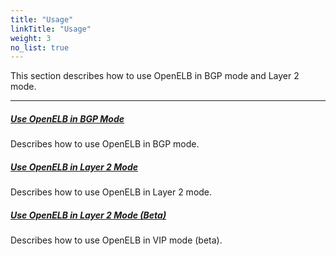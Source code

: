 ```yaml
---
title: "Usage"
linkTitle: "Usage"
weight: 3
no_list: true
---
```


This section describes how to use OpenELB in BGP mode and Layer 2 mode.

---

##### **[Use OpenELB in BGP Mode](/docs/getting-started/usage/use-openelb-in-bgp-mode/)**

Describes how to use OpenELB in BGP mode.

##### **[Use OpenELB in Layer 2 Mode](/docs/getting-started/usage/use-openelb-in-layer-2-mode/)**

Describes how to use OpenELB in Layer 2 mode.

##### **[Use OpenELB in Layer 2 Mode (Beta)](/docs/getting-started/usage/use-openelb-in-vip-mode-beta/)**

Describes how to use OpenELB in VIP mode (beta).
